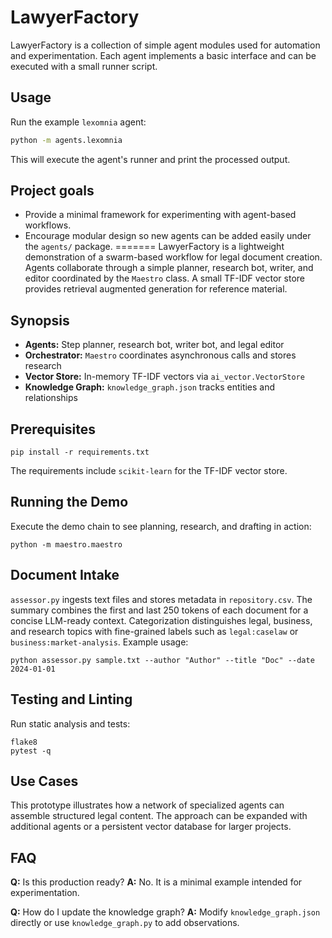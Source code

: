 # LawyerFactory

LawyerFactory is a collection of simple agent modules used for automation and experimentation. Each agent implements a basic interface and can be executed with a small runner script.

## Usage

Run the example `lexomnia` agent:

```bash
python -m agents.lexomnia
```

This will execute the agent's runner and print the processed output.

## Project goals

* Provide a minimal framework for experimenting with agent-based workflows.
* Encourage modular design so new agents can be added easily under the `agents/` package.
=======
LawyerFactory is a lightweight demonstration of a swarm-based workflow for legal document creation. Agents collaborate through a simple planner, research bot, writer, and editor coordinated by the `Maestro` class. A small TF-IDF vector store provides retrieval augmented generation for reference material.

## Synopsis
- **Agents:** Step planner, research bot, writer bot, and legal editor
- **Orchestrator:** `Maestro` coordinates asynchronous calls and stores research
- **Vector Store:** In-memory TF-IDF vectors via `ai_vector.VectorStore`
- **Knowledge Graph:** `knowledge_graph.json` tracks entities and relationships

## Prerequisites
```
pip install -r requirements.txt
```

The requirements include `scikit-learn` for the TF-IDF vector store.

## Running the Demo
Execute the demo chain to see planning, research, and drafting in action:
```
python -m maestro.maestro
```

## Document Intake
`assessor.py` ingests text files and stores metadata in `repository.csv`. The
summary combines the first and last 250 tokens of each document for a concise
LLM-ready context. Categorization distinguishes legal, business, and research
topics with fine-grained labels such as `legal:caselaw` or `business:market-analysis`.
Example usage:
```
python assessor.py sample.txt --author "Author" --title "Doc" --date 2024-01-01
```

## Testing and Linting
Run static analysis and tests:
```
flake8
pytest -q
```

## Use Cases
This prototype illustrates how a network of specialized agents can assemble structured legal content. The approach can be expanded with additional agents or a persistent vector database for larger projects.

## FAQ
**Q:** Is this production ready?
**A:** No. It is a minimal example intended for experimentation.

**Q:** How do I update the knowledge graph?
**A:** Modify `knowledge_graph.json` directly or use `knowledge_graph.py` to add observations.


